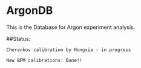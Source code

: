 # ArgonDB


This is the Database for Argon experiment analysis. 

##Status:

    Cherenkov calibration by Hongxia - in progress

	New BPM calibrations: Bane!!
